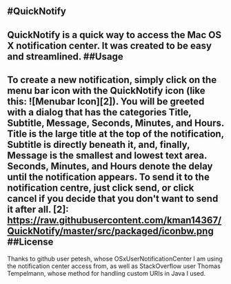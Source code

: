 #QuickNotify
---
QuickNotify is a quick way to access the Mac OS X notification center. It was created to be easy and streamlined.
##Usage
---
To create a new notification, simply click on the menu bar icon with the QuickNotify icon (like this: ![Menubar Icon][2]). You will be greeted with a dialog that has the categories Title, Subtitle, Message, Seconds, Minutes, and Hours. Title is the large title at the top of the notification, Subtitle is directly beneath it, and, finally, Message is the smallest and lowest text area.
Seconds, Minutes, and Hours denote the delay until the notification appears. To send it to the notification centre, just click send, or click cancel if you decide that you don't want to send it after all.
[2]: https://raw.githubusercontent.com/kman14367/QuickNotify/master/src/packaged/iconbw.png
##License
---
Thanks to github user petesh, whose OSxUserNotificationCenter I am using the notification center access from, as well as StackOverflow user Thomas Tempelmann, whose method for handling custom URIs in Java I used.
